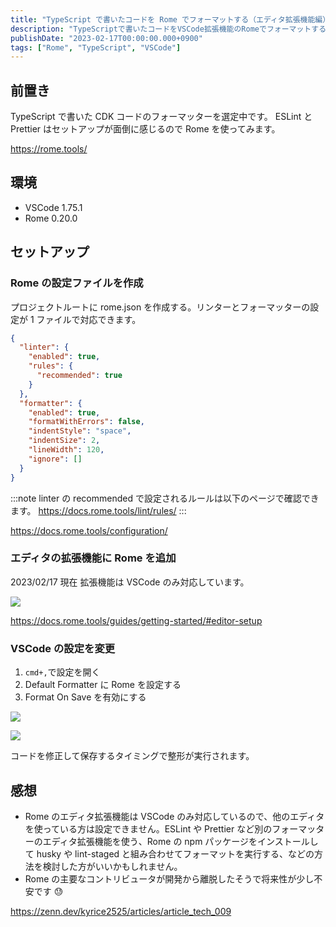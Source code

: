 ```yaml
---
title: "TypeScript で書いたコードを Rome でフォーマットする（エディタ拡張機能編）"
description: "TypeScriptで書いたコードをVSCode拡張機能のRomeでフォーマットする方法を調べました。設定ファイルの作成手順やエディタ設定について解説しました。"
publishDate: "2023-02-17T00:00:00.000+0900"
tags: ["Rome", "TypeScript", "VSCode"]
---
```


## 前置き

TypeScript で書いた CDK コードのフォーマッターを選定中です。
ESLint と Prettier はセットアップが面倒に感じるので Rome を使ってみます。

https://rome.tools/

## 環境

- VSCode 1.75.1
- Rome 0.20.0

## セットアップ

### Rome の設定ファイルを作成

プロジェクトルートに rome.json を作成する。リンターとフォーマッターの設定が 1 ファイルで対応できます。

```json
{
  "linter": {
    "enabled": true,
    "rules": {
      "recommended": true
    }
  },
  "formatter": {
    "enabled": true,
    "formatWithErrors": false,
    "indentStyle": "space",
    "indentSize": 2,
    "lineWidth": 120,
    "ignore": []
  }
}
```

:::note
linter の recommended で設定されるルールは以下のページで確認できます。
https://docs.rome.tools/lint/rules/
:::

https://docs.rome.tools/configuration/

### エディタの拡張機能に Rome を追加

2023/02/17 現在 拡張機能は VSCode のみ対応しています。

![](@/assets/images/post/294798af3cd6-20230217.png)

https://docs.rome.tools/guides/getting-started/#editor-setup

### VSCode の設定を変更

1. `cmd+,`で設定を開く
1. Default Formatter に Rome を設定する
1. Format On Save を有効にする

![](@/assets/images/post/3ae5a484c1df-20230217.png)

![](@/assets/images/post/a1b5259045ea-20230217.png)

コードを修正して保存するタイミングで整形が実行されます。

## 感想

- Rome のエディタ拡張機能は VSCode のみ対応しているので、他のエディタを使っている方は設定できません。ESLint や Prettier など別のフォーマッターのエディタ拡張機能を使う、Rome の npm パッケージをインストールして husky や lint-staged と組み合わせてフォーマットを実行する、などの方法を検討した方がいいかもしれません。
- Rome の主要なコントリビュータが開発から離脱したそうで将来性が少し不安です 😓

https://zenn.dev/kyrice2525/articles/article_tech_009
